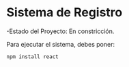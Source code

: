 <h1>Sistema de Registro </h1>

-Estado del Proyecto: En constricción.

Para ejecutar el sistema, debes poner:

```npm install react```
